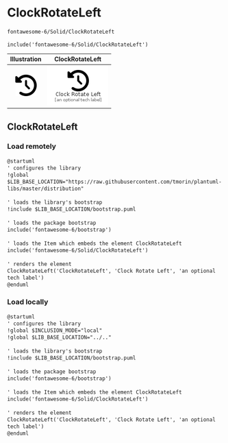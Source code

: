 # ClockRotateLeft


```text
fontawesome-6/Solid/ClockRotateLeft
```

```text
include('fontawesome-6/Solid/ClockRotateLeft')
```



| Illustration | ClockRotateLeft |
| :---: | :---: |
| ![illustration for Illustration](../../fontawesome-6/Solid/ClockRotateLeft.png) | ![illustration for ClockRotateLeft](../../fontawesome-6/Solid/ClockRotateLeft.Local.png) |




## ClockRotateLeft

### Load remotely
```plantuml
@startuml
' configures the library
!global $LIB_BASE_LOCATION="https://raw.githubusercontent.com/tmorin/plantuml-libs/master/distribution"

' loads the library's bootstrap
!include $LIB_BASE_LOCATION/bootstrap.puml

' loads the package bootstrap
include('fontawesome-6/bootstrap')

' loads the Item which embeds the element ClockRotateLeft
include('fontawesome-6/Solid/ClockRotateLeft')

' renders the element
ClockRotateLeft('ClockRotateLeft', 'Clock Rotate Left', 'an optional tech label')
@enduml
```

### Load locally
```plantuml
@startuml
' configures the library
!global $INCLUSION_MODE="local"
!global $LIB_BASE_LOCATION="../.."

' loads the library's bootstrap
!include $LIB_BASE_LOCATION/bootstrap.puml

' loads the package bootstrap
include('fontawesome-6/bootstrap')

' loads the Item which embeds the element ClockRotateLeft
include('fontawesome-6/Solid/ClockRotateLeft')

' renders the element
ClockRotateLeft('ClockRotateLeft', 'Clock Rotate Left', 'an optional tech label')
@enduml
```

